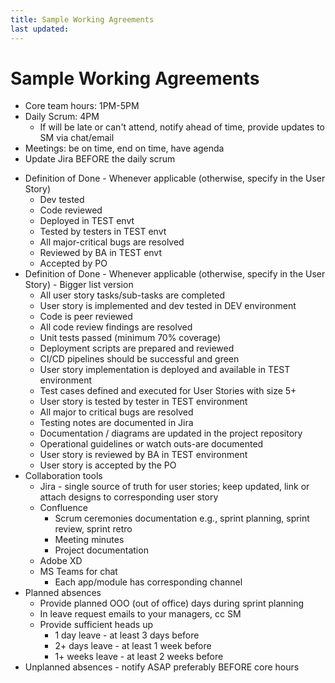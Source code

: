 ```yaml
---
title: Sample Working Agreements
last updated:
---
```


# Sample Working Agreements

* Core team hours: 1PM-5PM
* Daily Scrum: 4PM
  * If will be late or can't attend, notify ahead of time, provide updates to SM via chat/email
* Meetings: be on time, end on time, have agenda
* Update Jira BEFORE the daily scrum
<!--  * Definition of Ready -->
* Definition of Done - Whenever applicable (otherwise, specify in the User Story)
  * Dev tested
  * Code reviewed
  * Deployed in TEST envt
  * Tested by testers in TEST envt
  * All major-critical bugs are resolved
  * Reviewed by BA in TEST envt
  * Accepted by PO
* Definition of Done - Whenever applicable (otherwise, specify in the User Story) - Bigger list version
  * All user story tasks/sub-tasks are completed
  * User story is implemented and dev tested in DEV environment
  * Code is peer reviewed
  * All code review findings are resolved
  * Unit tests passed (minimum 70% coverage)
  * Deployment scripts are prepared and reviewed
  * CI/CD pipelines should be successful and green
  * User story implementation is deployed and available in TEST environment
  * Test cases defined and executed for User Stories with size 5+
  * User story is tested by tester in TEST environment
  * All major to critical bugs are resolved
  * Testing notes are documented in Jira
  * Documentation / diagrams are updated in the project repository
  * Operational guidelines or watch outs-are documented
  * User story is reviewed by BA in TEST environment
  * User story is accepted by the PO
* Collaboration tools
  * Jira - single source of truth for user stories; keep updated, link or attach designs to corresponding user story
  * Confluence
    * Scrum ceremonies documentation e.g., sprint planning, sprint review, sprint retro
    * Meeting minutes
    * Project documentation
  * Adobe XD
  * MS Teams for chat
    * Each app/module has corresponding channel
* Planned absences
  * Provide planned OOO (out of office) days during sprint planning
  * In leave request emails to your managers, cc SM
  * Provide sufficient heads up
    * 1 day leave - at least 3 days before
    * 2+ days leave - at least 1 week before
    * 1+ weeks leave - at least 2 weeks before
* Unplanned absences - notify ASAP preferably BEFORE core hours
